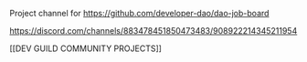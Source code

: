 Project channel for https://github.com/developer-dao/dao-job-board

https://discord.com/channels/883478451850473483/908922214345211954

[[DEV GUILD COMMUNITY PROJECTS]]